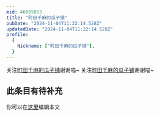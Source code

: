 ```yaml
---
mid: 46085853
title: "町田千麻的瓜子铺"
pubDate: "2024-11-04T11:22:14.528Z"
updatedDate: "2024-11-04T11:22:14.528Z"
profile:
  {
    Nickname: ["町田千麻的瓜子铺"],
  }
---
```


关注[町田千麻的瓜子铺](https://space.bilibili.com/46085853)谢谢喵~ 关注[町田千麻的瓜子铺](https://space.bilibili.com/46085853)谢谢喵~

## 此条目有待补充
你可以在[这里](https://github.com/Yuhanawa/VTuber.ICU-Content/edit/master/v/町田千麻的瓜子铺/index.md)编辑本文
